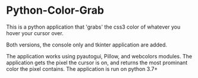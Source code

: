 # Python-Color-Grab

This is a python application that 'grabs' the css3 color of whatever you hover your cursor over. 

Both versions, the console only and tkinter application are added.

The application works using pyautogui, Pillow, and webcolors modules. The application gets the pixel the cursor is on, and returns the most prominant color the pixel contains.
The application is run on python 3.7+
